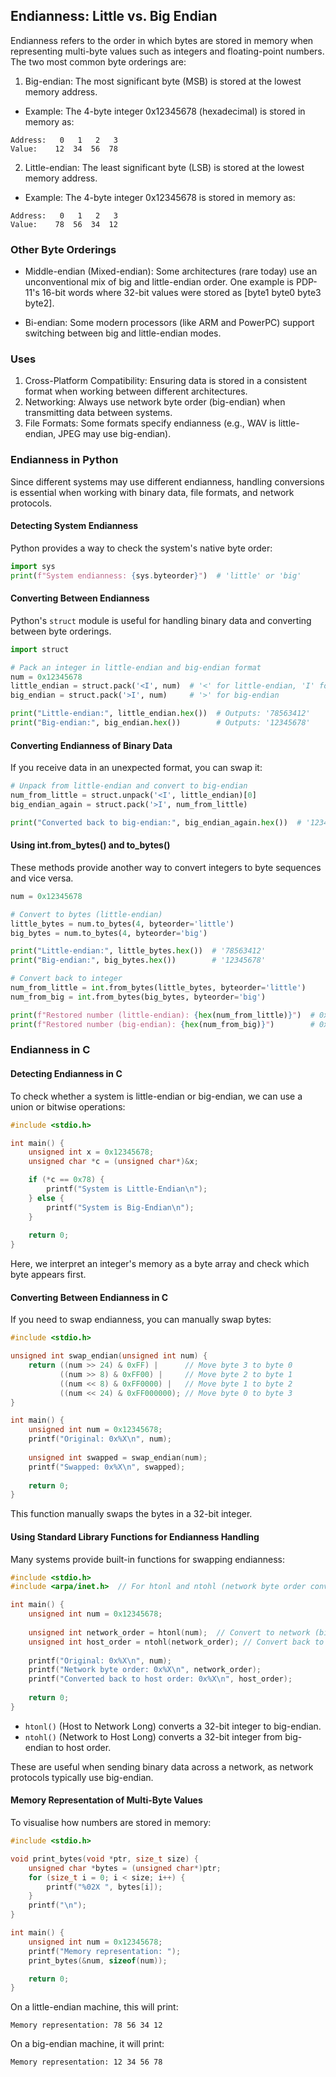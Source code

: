 
## Endianness: Little vs. Big Endian

Endianness refers to the order in which bytes are stored in memory when representing multi-byte
values such as integers and floating-point numbers. The two most common byte orderings are:

1. Big-endian: The most significant byte (MSB) is stored at the lowest memory address.
- Example: The 4-byte integer 0x12345678 (hexadecimal) is stored in memory as:

```plaintext
Address:   0   1   2   3
Value:    12  34  56  78
```

2. Little-endian: The least significant byte (LSB) is stored at the lowest memory address.
- Example: The 4-byte integer 0x12345678 is stored in memory as:

```plaintext
Address:   0   1   2   3
Value:    78  56  34  12
```


### Other Byte Orderings

- Middle-endian (Mixed-endian): Some architectures (rare today) use an unconventional mix of big
  and little-endian order. One example is PDP-11's 16-bit words where 32-bit values were stored
  as [byte1 byte0 byte3 byte2].

- Bi-endian: Some modern processors (like ARM and PowerPC) support switching between big and
  little-endian modes.



### Uses

1. Cross-Platform Compatibility: Ensuring data is stored in a consistent format when working between different architectures.
2. Networking: Always use network byte order (big-endian) when transmitting data between systems.
3. File Formats: Some formats specify endianness (e.g., WAV is little-endian, JPEG may use big-endian).



### Endianness in Python

Since different systems may use different endianness, handling conversions is essential when working
with binary data, file formats, and network protocols.

#### Detecting System Endianness

Python provides a way to check the system's native byte order:

```python
import sys
print(f"System endianness: {sys.byteorder}")  # 'little' or 'big'
```

#### Converting Between Endianness

Python's `struct` module is useful for handling binary data and converting between byte orderings.

```python
import struct

# Pack an integer in little-endian and big-endian format
num = 0x12345678
little_endian = struct.pack('<I', num)  # '<' for little-endian, 'I' for unsigned int
big_endian = struct.pack('>I', num)     # '>' for big-endian

print("Little-endian:", little_endian.hex())  # Outputs: '78563412'
print("Big-endian:", big_endian.hex())        # Outputs: '12345678'
```

#### Converting Endianness of Binary Data

If you receive data in an unexpected format, you can swap it:

```python
# Unpack from little-endian and convert to big-endian
num_from_little = struct.unpack('<I', little_endian)[0]
big_endian_again = struct.pack('>I', num_from_little)

print("Converted back to big-endian:", big_endian_again.hex())  # '12345678'
```

#### Using int.from_bytes() and to_bytes()

These methods provide another way to convert integers to byte sequences and vice versa.

```python
num = 0x12345678

# Convert to bytes (little-endian)
little_bytes = num.to_bytes(4, byteorder='little')
big_bytes = num.to_bytes(4, byteorder='big')

print("Little-endian:", little_bytes.hex())  # '78563412'
print("Big-endian:", big_bytes.hex())        # '12345678'

# Convert back to integer
num_from_little = int.from_bytes(little_bytes, byteorder='little')
num_from_big = int.from_bytes(big_bytes, byteorder='big')

print(f"Restored number (little-endian): {hex(num_from_little)}")  # 0x12345678
print(f"Restored number (big-endian): {hex(num_from_big)}")        # 0x12345678
```



### Endianness in C

#### Detecting Endianness in C

To check whether a system is little-endian or big-endian, we can use a union or bitwise operations:

```c
#include <stdio.h>

int main() {
    unsigned int x = 0x12345678;
    unsigned char *c = (unsigned char*)&x;

    if (*c == 0x78) {
        printf("System is Little-Endian\n");
    } else {
        printf("System is Big-Endian\n");
    }
    
    return 0;
}
```

Here, we interpret an integer's memory as a byte array and check which byte appears first.



#### Converting Between Endianness in C

If you need to swap endianness, you can manually swap bytes:

```c
#include <stdio.h>

unsigned int swap_endian(unsigned int num) {
    return ((num >> 24) & 0xFF) |      // Move byte 3 to byte 0
           ((num >> 8) & 0xFF00) |     // Move byte 2 to byte 1
           ((num << 8) & 0xFF0000) |   // Move byte 1 to byte 2
           ((num << 24) & 0xFF000000); // Move byte 0 to byte 3
}

int main() {
    unsigned int num = 0x12345678;
    printf("Original: 0x%X\n", num);
    
    unsigned int swapped = swap_endian(num);
    printf("Swapped: 0x%X\n", swapped);
    
    return 0;
}
```

This function manually swaps the bytes in a 32-bit integer.


#### Using Standard Library Functions for Endianness Handling

Many systems provide built-in functions for swapping endianness:

```c
#include <stdio.h>
#include <arpa/inet.h>  // For htonl and ntohl (network byte order conversion)

int main() {
    unsigned int num = 0x12345678;
    
    unsigned int network_order = htonl(num);  // Convert to network (big-endian)
    unsigned int host_order = ntohl(network_order); // Convert back to host format
    
    printf("Original: 0x%X\n", num);
    printf("Network byte order: 0x%X\n", network_order);
    printf("Converted back to host order: 0x%X\n", host_order);
    
    return 0;
}
```

- `htonl()` (Host to Network Long) converts a 32-bit integer to big-endian.
- `ntohl()` (Network to Host Long) converts a 32-bit integer from big-endian to host order.

These are useful when sending binary data across a network, as network protocols typically use big-endian.


#### Memory Representation of Multi-Byte Values

To visualise how numbers are stored in memory:

```c
#include <stdio.h>

void print_bytes(void *ptr, size_t size) {
    unsigned char *bytes = (unsigned char*)ptr;
    for (size_t i = 0; i < size; i++) {
        printf("%02X ", bytes[i]);
    }
    printf("\n");
}

int main() {
    unsigned int num = 0x12345678;
    printf("Memory representation: ");
    print_bytes(&num, sizeof(num));

    return 0;
}
```

On a little-endian machine, this will print:

```plaintext
Memory representation: 78 56 34 12
```

On a big-endian machine, it will print:

```plaintext
Memory representation: 12 34 56 78
```

